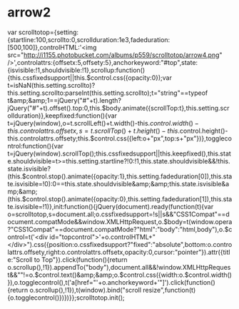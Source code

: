 # arrow2
var scrolltotop={setting:{startline:100,scrollto:0,scrollduration:1e3,fadeduration:[500,100]},controlHTML:'&lt;img src="http://i1155.photobucket.com/albums/p559/scrolltotop/arrow4.png" />',controlattrs:{offsetx:5,offsety:5},anchorkeyword:"#top",state:{isvisible:!1,shouldvisible:!1},scrollup:function(){this.cssfixedsupport||this.$control.css({opacity:0});var t=isNaN(this.setting.scrollto)?this.setting.scrollto:parseInt(this.setting.scrollto);t="string"==typeof t&amp;&amp;1==jQuery("#"+t).length?jQuery("#"+t).offset().top:0,this.$body.animate({scrollTop:t},this.setting.scrollduration)},keepfixed:function(){var t=jQuery(window),o=t.scrollLeft()+t.width()-this.$control.width()-this.controlattrs.offsetx,s=t.scrollTop()+t.height()-this.$control.height()-this.controlattrs.offsety;this.$control.css({left:o+"px",top:s+"px"})},togglecontrol:function(){var t=jQuery(window).scrollTop();this.cssfixedsupport||this.keepfixed(),this.state.shouldvisible=t>=this.setting.startline?!0:!1,this.state.shouldvisible&amp;&amp;!this.state.isvisible?(this.$control.stop().animate({opacity:1},this.setting.fadeduration[0]),this.state.isvisible=!0):0==this.state.shouldvisible&amp;&amp;this.state.isvisible&amp;&amp;(this.$control.stop().animate({opacity:0},this.setting.fadeduration[1]),this.state.isvisible=!1)},init:function(){jQuery(document).ready(function(t){var o=scrolltotop,s=document.all;o.cssfixedsupport=!s||s&amp;&amp;"CSS1Compat"==document.compatMode&amp;&amp;window.XMLHttpRequest,o.$body=t(window.opera?"CSS1Compat"==document.compatMode?"html":"body":"html,body"),o.$control=t('&lt;div id="topcontrol">'+o.controlHTML+"&lt;/div>").css({position:o.cssfixedsupport?"fixed":"absolute",bottom:o.controlattrs.offsety,right:o.controlattrs.offsetx,opacity:0,cursor:"pointer"}).attr({title:"Scroll to Top"}).click(function(){return o.scrollup(),!1}).appendTo("body"),document.all&amp;&amp;!window.XMLHttpRequest&amp;&amp;""!=o.$control.text()&amp;&amp;o.$control.css({width:o.$control.width()}),o.togglecontrol(),t('a[href="'+o.anchorkeyword+'"]').click(function(){return o.scrollup(),!1}),t(window).bind("scroll resize",function(t){o.togglecontrol()})})}};scrolltotop.init();
